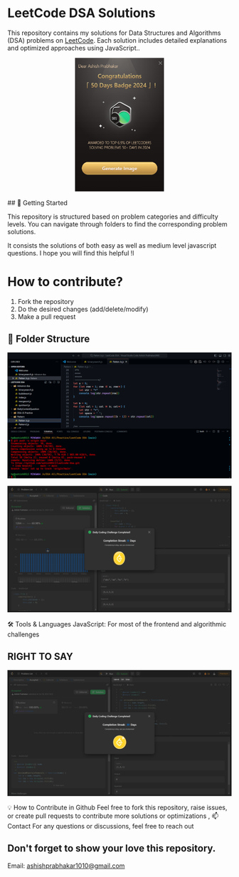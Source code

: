 # LeetCode DSA Solutions

This repository contains my solutions for Data Structures and Algorithms (DSA) problems on [LeetCode](https://leetcode.com/u/ashish8513/). Each solution includes detailed explanations and optimized approaches using JavaScript.. 

<p align="center" >
   <img  src="https://github.com/ashish8513/Leetcode-dsa/blob/main/days.png" width="200" alt="screen_image"/>
</p>
## 🚀 Getting Started

This repository is structured based on problem categories and difficulty levels. You can navigate through folders to find the corresponding problem solutions.

It consists the solutions of both easy as well as medium level javascript questions.
I hope you will find this helpful !l

# How to contribute?

  1. Fork the repository
  2. Do the desired changes (add/delete/modify)
  3. Make a pull request
   
## 📁 Folder Structure
![Second loading Page](https://github.com/ashish8513/Leetcode-dsa/blob/main/vs%20code.png)


<p align="center" >
   <img  src="https://github.com/ashish8513/Leetcode-dsa/blob/main/daily.png" width="600" alt="screen_image"/>
</p>
🛠 Tools & Languages
JavaScript: For most of the frontend and algorithmic challenges

## RIGHT TO SAY 
<p align="center" >
   <img  src="https://github.com/ashish8513/Leetcode-dsa/blob/main/Screenshot%20(13).png"  alt="screen_image"/>
</p>

💡 How to Contribute in Github
Feel free to fork this repository, raise issues, or create pull requests to contribute more solutions or optimizations
, 
📫 Contact
For any questions or discussions, feel free to reach out 
## Don't forget to show your love this repository.
Email: ashishprabhakar1010@gmail.com

